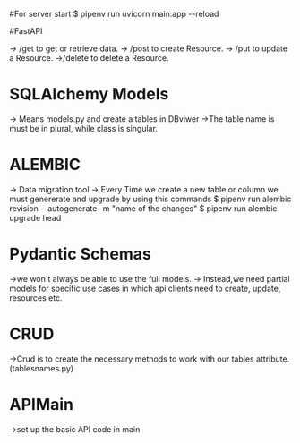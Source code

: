 #For server start 
$ pipenv run uvicorn main:app --reload

#FastAPI

-> /get to get or retrieve data.
 -> /post to create Resource.
 -> /put to update a Resource.
 ->/delete to delete a Resource.

# SQLAlchemy Models

 -> Means models.py and  create a tables in DBviwer 
 ->The table name is must be in plural, while class is singular.
 
# ALEMBIC
 
 ->  Data migration tool 
 -> Every Time we create a new table or column we must genererate and upgrade
 by using this commands
 $ pipenv run alembic revision --autogenerate -m "name of the changes"
 $ pipenv run alembic upgrade head

# Pydantic Schemas
 ->we won't always be able to use the full models.
 -> Instead,we need partial models for specific use cases in which api clients need to create, update, resources etc.

# CRUD  
 ->Crud is  to create the necessary methods to work with our tables attribute.(tablesnames.py)

# APIMain
 ->set up the basic API code in main

